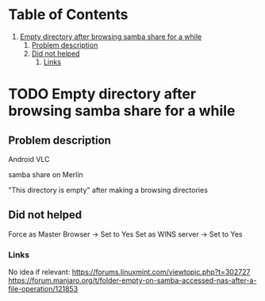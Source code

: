 
# Table of Contents

1.  [Empty directory after browsing samba share for a while](#orgbb6319c)
    1.  [Problem description](#orgd63356a)
    2.  [Did not helped](#org9a7e470)
        1.  [Links](#org4aaf065)



<a id="orgbb6319c"></a>

# TODO Empty directory after browsing samba share for a while


<a id="orgd63356a"></a>

## Problem description

Android VLC

samba share on Merlin

"This directory is empty" after making a browsing directories


<a id="org9a7e470"></a>

## Did not helped

Force as Master Browser -> Set to Yes
Set as WINS server -> Set to Yes


<a id="org4aaf065"></a>

### Links

No idea if relevant:
<https://forums.linuxmint.com/viewtopic.php?t=302727>
<https://forum.manjaro.org/t/folder-empty-on-samba-accessed-nas-after-a-file-operation/121853>

